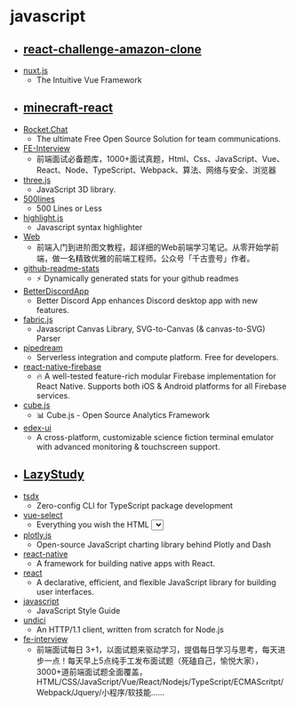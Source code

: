 # javascript
- [react-challenge-amazon-clone](https://github.com/CleverProgrammers/react-challenge-amazon-clone)
  - 
- [nuxt.js](https://github.com/nuxt/nuxt.js)
  - The Intuitive Vue Framework
- [minecraft-react](https://github.com/satansdeer/minecraft-react)
  - 
- [Rocket.Chat](https://github.com/RocketChat/Rocket.Chat)
  - The ultimate Free Open Source Solution for team communications.
- [FE-Interview](https://github.com/lgwebdream/FE-Interview)
  - 前端面试必备题库，1000+面试真题，Html、Css、JavaScript、Vue、React、Node、TypeScript、Webpack、算法、网络与安全、浏览器
- [three.js](https://github.com/mrdoob/three.js)
  - JavaScript 3D library.
- [500lines](https://github.com/aosabook/500lines)
  - 500 Lines or Less
- [highlight.js](https://github.com/highlightjs/highlight.js)
  - Javascript syntax highlighter
- [Web](https://github.com/qianguyihao/Web)
  - 前端入门到进阶图文教程，超详细的Web前端学习笔记。从零开始学前端，做一名精致优雅的前端工程师。公众号「千古壹号」作者。
- [github-readme-stats](https://github.com/anuraghazra/github-readme-stats)
  - ⚡ Dynamically generated stats for your github readmes
- [BetterDiscordApp](https://github.com/rauenzi/BetterDiscordApp)
  - Better Discord App enhances Discord desktop app with new features.
- [fabric.js](https://github.com/fabricjs/fabric.js)
  - Javascript Canvas Library, SVG-to-Canvas (& canvas-to-SVG) Parser
- [pipedream](https://github.com/PipedreamHQ/pipedream)
  - Serverless integration and compute platform. Free for developers.
- [react-native-firebase](https://github.com/invertase/react-native-firebase)
  - 🔥 A well-tested feature-rich modular Firebase implementation for React Native. Supports both iOS & Android platforms for all Firebase services.
- [cube.js](https://github.com/cube-js/cube.js)
  - 📊 Cube.js - Open Source Analytics Framework
- [edex-ui](https://github.com/GitSquared/edex-ui)
  - A cross-platform, customizable science fiction terminal emulator with advanced monitoring & touchscreen support.
- [LazyStudy](https://github.com/lolisaikou/LazyStudy)
  - 
- [tsdx](https://github.com/formium/tsdx)
  - Zero-config CLI for TypeScript package development
- [vue-select](https://github.com/sagalbot/vue-select)
  - Everything you wish the HTML <select> element could do, wrapped up into a lightweight, extensible Vue component.
- [plotly.js](https://github.com/plotly/plotly.js)
  - Open-source JavaScript charting library behind Plotly and Dash
- [react-native](https://github.com/facebook/react-native)
  - A framework for building native apps with React.
- [react](https://github.com/facebook/react)
  - A declarative, efficient, and flexible JavaScript library for building user interfaces.
- [javascript](https://github.com/airbnb/javascript)
  - JavaScript Style Guide
- [undici](https://github.com/nodejs/undici)
  - An HTTP/1.1 client, written from scratch for Node.js
- [fe-interview](https://github.com/haizlin/fe-interview)
  - 前端面试每日 3+1，以面试题来驱动学习，提倡每日学习与思考，每天进步一点！每天早上5点纯手工发布面试题（死磕自己，愉悦大家），3000+道前端面试题全面覆盖，HTML/CSS/JavaScript/Vue/React/Nodejs/TypeScript/ECMAScritpt/Webpack/Jquery/小程序/软技能……
